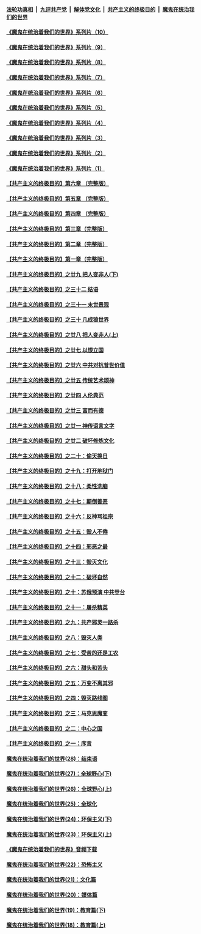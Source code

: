 

####  [法轮功真相](../../../../basic/blob/master/README.md?t=09131102) &nbsp;|&nbsp; [九评共产党](../../../../9ping.md/blob/master/README.md?t=09131102) &nbsp;|&nbsp; [解体党文化](../../../../jtdwh.md/blob/master/README.md?t=09131102)  &nbsp;|&nbsp; [共产主义的终极目的](../../../../gczydzjmd.md/blob/master/README.md?t=09131102) &nbsp;|&nbsp; [魔鬼在统治我们的世界](../../../../mgztzwmdsj.md/blob/master/README.md?t=09131102) 

#### [《魔鬼在统治着我们的世界》系列片（10）](../pages/nsc422/n12292670.md?t=09131102) 

#### [《魔鬼在统治着我们的世界》系列片（9）](../pages/nsc422/n12290859.md?t=09131102) 

#### [《魔鬼在统治着我们的世界》系列片（8）](../pages/nsc422/n12287445.md?t=09131102) 

#### [《魔鬼在统治着我们的世界》系列片（7）](../pages/nsc422/n12283425.md?t=09131102) 

#### [《魔鬼在统治着我们的世界》系列片（6）](../pages/nsc422/n12282314.md?t=09131102) 

#### [《魔鬼在统治着我们的世界》系列片（5）](../pages/nsc422/n12281419.md?t=09131102) 

#### [《魔鬼在统治着我们的世界》系列片（4）](../pages/nsc422/n12274024.md?t=09131102) 

#### [《魔鬼在统治着我们的世界》系列片（3）](../pages/nsc422/n12271322.md?t=09131102) 

#### [《魔鬼在统治着我们的世界》系列片（2）](../pages/nsc422/n12269049.md?t=09131102) 

#### [《魔鬼在统治着我们的世界》系列片（1）](../pages/nsc422/n12267575.md?t=09131102) 

#### [【共产主义的终极目的】第六章 （完整版）](../pages/nsc422/n11428913.md?t=09131102) 

#### [【共产主义的终极目的】第五章 （完整版）](../pages/nsc422/n11428912.md?t=09131102) 

#### [【共产主义的终极目的】第四章 （完整版）](../pages/nsc422/n11428907.md?t=09131102) 

#### [【共产主义的终极目的】第三章（完整版）](../pages/nsc422/n11428848.md?t=09131102) 

#### [【共产主义的终极目的】第二章（完整版）](../pages/nsc422/n11428831.md?t=09131102) 

#### [【共产主义的终极目的】第一章（完整版）](../pages/nsc422/n11417651.md?t=09131102) 

#### [【共产主义的终极目的】之廿九 把人变非人(下)](../pages/nsc422/n11344140.md?t=09131102) 

#### [【共产主义的终极目的】之三十二 结语](../pages/nsc422/n11360535.md?t=09131102) 

#### [【共产主义的终极目的】之三十一 末世景观](../pages/nsc422/n11351129.md?t=09131102) 

#### [【共产主义的终极目的】之三十 几成狼世界](../pages/nsc422/n11348280.md?t=09131102) 

#### [【共产主义的终极目的】之廿八 把人变非人(上)](../pages/nsc422/n11340492.md?t=09131102) 

#### [【共产主义的终极目的】之廿七 以恨立国](../pages/nsc422/n11336944.md?t=09131102) 

#### [【共产主义的终极目的】之廿六 中共对抗普世价值](../pages/nsc422/n11324785.md?t=09131102) 

#### [【共产主义的终极目的】之廿五 传统艺术颂神](../pages/nsc422/n11296396.md?t=09131102) 

#### [【共产主义的终极目的】之廿四 人伦典范](../pages/nsc422/n11296397.md?t=09131102) 

#### [【共产主义的终极目的】之廿三 富而有德](../pages/nsc422/n11283598.md?t=09131102) 

#### [【共产主义的终极目的】之廿一 神传语言文字](../pages/nsc422/n11263265.md?t=09131102) 

#### [【共产主义的终极目的】之廿二 破坏修炼文化](../pages/nsc422/n11245728.md?t=09131102) 

#### [【共产主义的终极目的】之二十：偷天换日](../pages/nsc422/n11238846.md?t=09131102) 

#### [【共产主义的终极目的】之十九：打开地狱门](../pages/nsc422/n11206376.md?t=09131102) 

#### [【共产主义的终极目的】之十八：柔性洗脑](../pages/nsc422/n11199994.md?t=09131102) 

#### [【共产主义的终极目的】之十七：颠倒善恶](../pages/nsc422/n11179782.md?t=09131102) 

#### [【共产主义的终极目的】之十六：反神骂祖宗](../pages/nsc422/n11166798.md?t=09131102) 

#### [【共产主义的终极目的】之十五：毁人不倦](../pages/nsc422/n11166792.md?t=09131102) 

#### [【共产主义的终极目的】之十四：邪恶之最](../pages/nsc422/n11150249.md?t=09131102) 

#### [【共产主义的终极目的】之十三：毁灭文化](../pages/nsc422/n11135227.md?t=09131102) 

#### [【共产主义的终极目的】之十二：破坏自然](../pages/nsc422/n11135214.md?t=09131102) 

#### [【共产主义的终极目的】之十：苏俄预演 中共登台](../pages/nsc422/n11118424.md?t=09131102) 

#### [【共产主义的终极目的】之十一：屠杀精英](../pages/nsc422/n11118442.md?t=09131102) 

#### [【共产主义的终极目的】之九：共产邪灵一路杀](../pages/nsc422/n11114139.md?t=09131102) 

#### [【共产主义的终极目的】之八：毁灭人类](../pages/nsc422/n11108503.md?t=09131102) 

#### [【共产主义的终极目的】之七：受苦的还是工农](../pages/nsc422/n11101809.md?t=09131102) 

#### [【共产主义的终极目的】之六：甜头和苦头](../pages/nsc422/n11096971.md?t=09131102) 

#### [【共产主义的终极目的】之五：万变不离其邪](../pages/nsc422/n11091285.md?t=09131102) 

#### [【共产主义的终极目的】之四：毁灭路线图](../pages/nsc422/n11086284.md?t=09131102) 

#### [【共产主义的终极目的】之三：马克思魔变](../pages/nsc422/n11061941.md?t=09131102) 

#### [【共产主义的终极目的】之二：中心之国](../pages/nsc422/n11047728.md?t=09131102) 

#### [【共产主义的终极目的】之一：序言](../pages/nsc422/n11086077.md?t=09131102) 

#### [魔鬼在统治着我们的世界(28)：结束语](../pages/nsc422/n10936246.md?t=09131102) 

#### [魔鬼在统治着我们的世界(27)：全球野心(下)](../pages/nsc422/n10928319.md?t=09131102) 

#### [魔鬼在统治着我们的世界(26)：全球野心(上)](../pages/nsc422/n10900318.md?t=09131102) 

#### [魔鬼在统治着我们的世界(25)：全球化](../pages/nsc422/n10788205.md?t=09131102) 

#### [魔鬼在统治着我们的世界(24)：环保主义(下)](../pages/nsc422/n10695307.md?t=09131102) 

#### [魔鬼在统治着我们的世界(23)：环保主义(上)](../pages/nsc422/n10688613.md?t=09131102) 

#### [《魔鬼在统治着我们的世界》音频下载](../pages/nsc422/n10635553.md?t=09131102) 

#### [魔鬼在统治着我们的世界(22)：恐怖主义](../pages/nsc422/n10614727.md?t=09131102) 

#### [魔鬼在统治着我们的世界(21)：文化篇](../pages/nsc422/n10597706.md?t=09131102) 

#### [魔鬼在统治着我们的世界(20)：媒体篇](../pages/nsc422/n10586579.md?t=09131102) 

#### [魔鬼在统治着我们的世界(19)：教育篇(下)](../pages/nsc422/n10564808.md?t=09131102) 

#### [魔鬼在统治着我们的世界(18)：教育篇(上)](../pages/nsc422/n10526970.md?t=09131102) 


